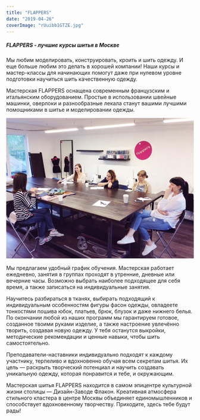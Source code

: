 ```yaml
---
title: "FLAPPERS"
date: "2019-04-26"
coverImage: "rUuibb1GTZE.jpg"
---
```


##### FLAPPERS - лучшие курсы шитья в Москве

Мы любим моделировать, конструировать, кроить и шить одежду. И еще больше любим это делать в хорошей компании! Наши курсы и мастер-классы для начинающих помогут даже при нулевом уровне подготовки научиться шить качественную одежду.

Мастерская FLAPPERS оснащена современным французским и итальянским оборудованием. Простые в использовании швейные машинки, оверлоки и разнообразные лекала станут вашими лучшими помощниками в шитье и моделировании одежды.

![](images/flappers_photo_002.jpg)

Мы предлагаем удобный график обучения. Мастерская работает ежедневно, занятия в группах проходят в утренние, дневные или вечерние часы. Возможно выбрать наиболее подходящее для себя время, а также записаться на индивидуальные занятия.

Научитесь разбираться в тканях, выбирать подходящий к индивидуальным особенностям фигуры фасон одежды, овладеете тонкостями пошива юбок, платьев, брюк, блузок и даже нижнего белья. По окончании любой из наших программ мы гарантируем готовое, созданное твоими руками изделие, а также настроение увлечённо творить, создавая новую одежду. У тебя останутся выкройки, методические рекомендации и ценные навыки, чтобы шить самостоятельно.

Преподаватели-наставники индивидуально подходят к каждому участнику, терпеливо и вдохновенно обучая всем секретам шитья. Их цель — раскрыть творческий потенциал и научить создавать уникальную одежду, которая понравится и тебе, и окружающим.

Мастерская шитья FLAPPERS находится в самом эпицентре культурной жизни столицы — Дизайн-Заводе Флакон. Креативная атмосфера стильного кластера в центре Москвы объединяет единомышленников и способствует вдохновенному творчеству. Приходите, здесь тебе будут рады!
